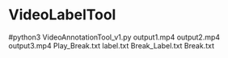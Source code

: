 # VideoLabelTool
#python3 VideoAnnotationTool_v1.py output1.mp4 output2.mp4 output3.mp4 Play_Break.txt label.txt Break_Label.txt Break.txt
